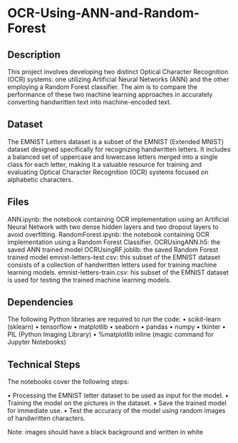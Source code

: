 # OCR-Using-ANN-and-Random-Forest

## Description

This project involves developing two distinct Optical Character Recognition (OCR) systems: one utilizing Artificial Neural Networks (ANN) and the other employing a Random Forest classifier. The aim is to compare the performance of these two machine learning approaches in accurately converting handwritten text into machine-encoded text.

## Dataset

The EMNIST Letters dataset is a subset of the EMNIST (Extended MNIST) dataset designed specifically for recognizing handwritten letters. It includes a balanced set of uppercase and lowercase letters merged into a single class for each letter, making it a valuable resource for training and evaluating Optical Character Recognition (OCR) systems focused on alphabetic characters.

## Files

ANN.ipynb: the notebook containing OCR implementation using an Artificial Neural Network with two dense hidden layers and two dropout layers to avoid overfitting. 
RandomForest.ipynb: the notebook containing OCR implementation using a Random Forest Classifier.
OCRUsingANN.h5: the saved ANN trained model
OCRUsingRF.joblib: the saved Random Forest trained model
emnist-letters-test.csv: this subset of the EMNIST dataset consists of a collection of handwritten letters used for training machine learning models.
emnist-letters-train.csv: his subset of the EMNIST dataset is used for testing the trained machine learning models.

## Dependencies

The following Python libraries are required to run the code:
•	scikit-learn (sklearn)
•	tensorflow
•	matplotlib
•	seaborn
•	pandas
•	numpy
•	tkinter
•	PIL (Python Imaging Library)
•	%matplotlib inline (magic command for Jupyter Notebooks)

## Technical Steps

The notebooks cover the following steps:

•	Processing the EMNIST letter dataset to be used as input for the model.
•	Training the model on the pictures in the dataset.
•	Save the trained model for immediate use.
•	Test the accuracy of the model using random images of handwritten characters.

Note: images should have a black background and written in white



